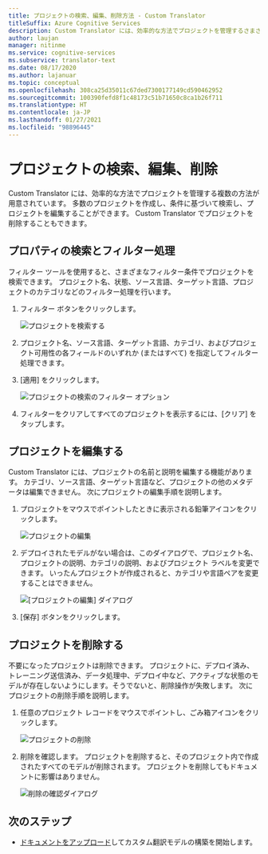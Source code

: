 ```yaml
---
title: プロジェクトの検索、編集、削除方法 - Custom Translator
titleSuffix: Azure Cognitive Services
description: Custom Translator には、効率的な方法でプロジェクトを管理するさまざまな方法が用意されています。 複数のプロジェクトを作成し、条件に基づいて検索し、プロジェクトを編集することができます。 Custom Translator でプロジェクトを削除することもできます。
author: laujan
manager: nitinme
ms.service: cognitive-services
ms.subservice: translator-text
ms.date: 08/17/2020
ms.author: lajanuar
ms.topic: conceptual
ms.openlocfilehash: 308ca25d35011c67ded7300177149cd590462952
ms.sourcegitcommit: 100390fefd8f1c48173c51b71650c8ca1b26f711
ms.translationtype: HT
ms.contentlocale: ja-JP
ms.lasthandoff: 01/27/2021
ms.locfileid: "98896445"
---
```

# <a name="search-edit-and-delete-projects"></a>プロジェクトの検索、編集、削除

Custom Translator には、効率的な方法でプロジェクトを管理する複数の方法が用意されています。 多数のプロジェクトを作成し、条件に基づいて検索し、プロジェクトを編集することができます。 Custom Translator でプロジェクトを削除することもできます。  

## <a name="search-and-filter-projects"></a>プロパティの検索とフィルター処理

フィルター ツールを使用すると、さまざまなフィルター条件でプロジェクトを検索できます。 プロジェクト名、状態、ソース言語、ターゲット言語、プロジェクトのカテゴリなどのフィルター処理を行います。

1. フィルター ボタンをクリックします。

    ![プロジェクトを検索する](media/how-to/how-to-search-project.png)

2. プロジェクト名、ソース言語、ターゲット言語、カテゴリ、およびプロジェクト可用性の各フィールドのいずれか (またはすべて) を指定してフィルター処理できます。

3. [適用] をクリックします。

    ![プロジェクトの検索のフィルター オプション](media/how-to/how-to-search-project-filters.png)

4. フィルターをクリアしてすべてのプロジェクトを表示するには、[クリア] をタップします。

## <a name="edit-a-project"></a>プロジェクトを編集する

Custom Translator には、プロジェクトの名前と説明を編集する機能があります。 カテゴリ、ソース言語、ターゲット言語など、プロジェクトの他のメタデータは編集できません。 次にプロジェクトの編集手順を説明します。

1. プロジェクトをマウスでポイントしたときに表示される鉛筆アイコンをクリックします。

    ![プロジェクトの編集](media/how-to/how-to-edit-project.png)

2. デプロイされたモデルがない場合は、このダイアログで、プロジェクト名、プロジェクトの説明、カテゴリの説明、およびプロジェクト ラベルを変更できます。 いったんプロジェクトが作成されると、カテゴリや言語ペアを変更することはできません。

    ![[プロジェクトの編集] ダイアログ](media/how-to/how-to-edit-project-dialog.png)

3. [保存] ボタンをクリックします。

## <a name="delete-a-project"></a>プロジェクトを削除する

不要になったプロジェクトは削除できます。 プロジェクトに、デプロイ済み、トレーニング送信済み、データ処理中、デプロイ中など、アクティブな状態のモデルが存在しないようにします。そうでないと、削除操作が失敗します。 次にプロジェクトの削除手順を説明します。

1. 任意のプロジェクト レコードをマウスでポイントし、ごみ箱アイコンをクリックします。

   ![プロジェクトの削除](media/how-to/how-to-delete-project.png)

2. 削除を確認します。 プロジェクトを削除すると、そのプロジェクト内で作成されたすべてのモデルが削除されます。 プロジェクトを削除してもドキュメントに影響はありません。

   ![削除の確認ダイアログ](media/how-to/how-to-delete-project-confirm.png)

## <a name="next-steps"></a>次のステップ

- [ドキュメントをアップロード](how-to-upload-document.md)してカスタム翻訳モデルの構築を開始します。

